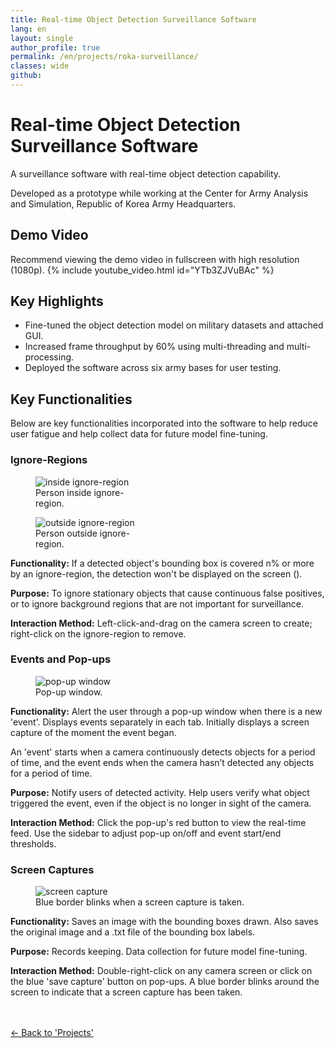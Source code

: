 ```yaml
---
title: Real-time Object Detection Surveillance Software
lang: en
layout: single
author_profile: true
permalink: /en/projects/roka-surveillance/
classes: wide
github:
---
```


# Real-time Object Detection Surveillance Software

A surveillance software with real-time object detection capability.

Developed as a prototype while working at the Center for Army Analysis and Simulation, Republic of Korea Army Headquarters.

## Demo Video

Recommend viewing the demo video in fullscreen with high resolution (1080p).
{% include youtube_video.html id="YTb3ZJVuBAc" %}

## Key Highlights

- Fine-tuned the object detection model on military datasets and attached GUI.
- Increased frame throughput by 60% using multi-threading and multi-processing.
- Deployed the software across six army bases for user testing.

## Key Functionalities

Below are key functionalities incorporated into the software to help reduce user fatigue and help collect data for future model fine-tuning.

### Ignore-Regions

<div class="side-by-side">
  <figure style="width: 35%" class="responsive-width" id="ignore-region1">
    <img
      src="{{ site.url }}{{ site.baseurl }}/assets/images/roka-surveillance/ignore-region1.png"
      alt="inside ignore-region">
    <figcaption>Person inside ignore-region.</figcaption>
  </figure>
  <figure style="width: 35%" class="responsive-width">
    <img
      src="{{ site.url }}{{ site.baseurl }}/assets/images/roka-surveillance/ignore-region2.jpg"
      alt="outside ignore-region">
    <figcaption>Person outside ignore-region.</figcaption>
  </figure>
</div>

**Functionality:** If a detected object's bounding box is covered n% or more by an ignore-region, the detection won't be displayed on the screen (<span data-figure-ref="ignore-region1"></span>).

**Purpose:** To ignore stationary objects that cause continuous false positives, or to ignore background regions that are not important for surveillance.

**Interaction Method:** Left-click-and-drag on the camera screen to create; right-click on the ignore-region to remove.

### Events and Pop-ups

<figure style="width: 500px" class="align-left">
  <img
    src="{{ site.url }}{{ site.baseurl }}/assets/images/roka-surveillance/pop-up.png"
    alt="pop-up window">
  <figcaption>Pop-up window.</figcaption>
</figure>

**Functionality:** Alert the user through a pop-up window when there is a new 'event'. Displays events separately in each tab. Initially displays a screen capture of the moment the event began.

An 'event' starts when a camera continuously detects objects for a period of time, and the event ends when the camera hasn’t detected any objects for a period of time.

**Purpose:** Notify users of detected activity. Help users verify what object triggered the event, even if the object is no longer in sight of the camera.

**Interaction Method:** Click the pop-up's red button to view the real-time feed. Use the sidebar to adjust pop-up on/off and event start/end thresholds.

### Screen Captures

<figure style="width: 500px" class="align-left">
  <img
    src="{{ site.url }}{{ site.baseurl }}/assets/images/roka-surveillance/screen-capture.png"
    alt="screen capture">
  <figcaption>Blue border blinks when a screen capture is taken.</figcaption>
</figure>

**Functionality:** Saves an image with the bounding boxes drawn. Also saves the original image and a .txt file of the bounding box labels.

**Purpose:** Records keeping. Data collection for future model fine-tuning.

**Interaction Method:** Double-right-click on any camera screen or click on the blue 'save capture' button on pop-ups. A blue border blinks around the screen to indicate that a screen capture has been taken.

<br><br>
<a href="{{ site.url }}{{ site.baseurl }}/en/projects/">← Back to 'Projects'</a>
